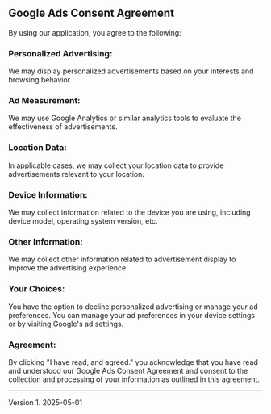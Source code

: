 ## Google Ads Consent Agreement

By using our application, you agree to the following:

### Personalized Advertising: 

We may display personalized advertisements based on your interests and browsing behavior.

### Ad Measurement: 

We may use Google Analytics or similar analytics tools to evaluate the effectiveness of advertisements.

### Location Data: 

In applicable cases, we may collect your location data to provide advertisements relevant to your location.

### Device Information: 

We may collect information related to the device you are using, including device model, operating system version, etc.

### Other Information: 

We may collect other information related to advertisement display to improve the advertising experience.

### Your Choices:

You have the option to decline personalized advertising or manage your ad preferences.
You can manage your ad preferences in your device settings or by visiting Google's ad settings.

### Agreement:

By clicking "I have read, and agreed." you acknowledge that you have read and understood our Google Ads Consent Agreement and consent to the collection and processing of your information as outlined in this agreement.

----
Version 1. 2025-05-01